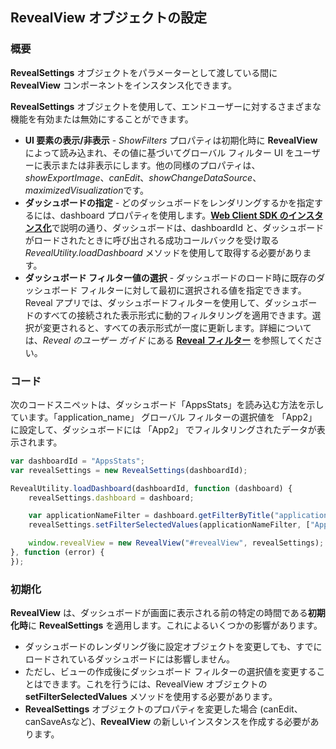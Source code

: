 ## RevealView オブジェクトの設定

### 概要

**RevealSettings** オブジェクトをパラメーターとして渡している間に **RevealView** コンポーネントをインスタンス化できます。

**RevealSettings** オブジェクトを使用して、エンドユーザーに対するさまざまな機能を有効または無効にすることができます。

  - **UI 要素の表示/非表示** -  *ShowFilters* プロパティは初期化時に **RevealView** によって読み込まれ、その値に基づいてグローバル フィルター UI をユーザーに表示または非表示にします。他の同様のプロパティは、*showExportImage*、*canEdit*、*showChangeDataSource*、*maximizedVisualization*です。
  - **ダッシュボードの指定** - どのダッシュボードをレンダリングするかを指定するには、dashboard プロパティを使用します。[**Web Client SDK のインスタンス化**](~/jp/developer/general/setup-configuration-web.md#instantiate-web-client-sdk)で説明の通り、ダッシュボードは、dashboardId と、ダッシュボードがロードされたときに呼び出される成功コールバックを受け取る *RevealUtility.loadDashboard* メソッドを使用して取得する必要があります。
  - **ダッシュボード フィルター値の選択** - ダッシュボードのロード時に既存のダッシュボード フィルターに対して最初に選択される値を指定できます。Reveal アプリでは、ダッシュボードフィルターを使用して、ダッシュボードのすべての接続された表示形式に動的フィルタリングを適用できます。選択が変更されると、すべての表示形式が一度に更新します。詳細については、_Reveal のユーザー ガイド_ にある [**Reveal フィルター**](https://www.revealbi.io/help/filters)  を参照してください。

### コード

次のコードスニペットは、ダッシュボード「AppsStats」を読み込む方法を示しています。「application_name」 グローバル フィルターの選択値を 「App2」 に設定して、ダッシュボードには 「App2」 でフィルタリングされたデータが表示されます。

``` js
var dashboardId = "AppsStats";
var revealSettings = new RevealSettings(dashboardId);

RevealUtility.loadDashboard(dashboardId, function (dashboard) {
    revealSettings.dashboard = dashboard;

    var applicationNameFilter = dashboard.getFilterByTitle("application_name");
    revealSettings.setFilterSelectedValues(applicationNameFilter, ["App2"]);

    window.revealView = new RevealView("#revealView", revealSettings);
}, function (error) {
});
```

### 初期化

**RevealView** は、ダッシュボードが画面に表示される前の特定の時間である**初期化時**に **RevealSettings** を適用します。これによるいくつかの影響があります。

  - ダッシュボードのレンダリング後に設定オブジェクトを変更しても、すでにロードされているダッシュボードには影響しません。
  - ただし、ビューの作成後にダッシュボード フィルターの選択値を変更することはできます。これを行うには、RevealView オブジェクトの **setFilterSelectedValues** メソッドを使用する必要があります。
  - **RevealSettings** オブジェクトのプロパティを変更した場合 (canEdit、canSaveAsなど)、**RevealView** の新しいインスタンスを作成する必要があります。
